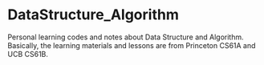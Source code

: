 # DataStructure_Algorithm
Personal learning codes and notes about Data Structure and Algorithm. Basically, the learning materials and lessons are from Princeton CS61A and UCB CS61B. 
